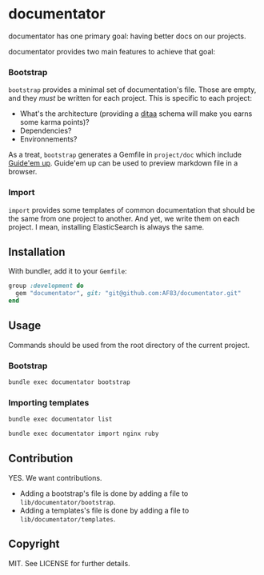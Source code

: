 # documentator

documentator has one primary goal: having better docs on our projects.

documentator provides two main features to achieve that goal:


### Bootstrap

`bootstrap` provides a minimal set of documentation's file.
Those are empty, and they *must* be written for each project. This is specific
to each project:

  * What's the architecture (providing a [ditaa](http://ditaa.sourceforge.net/)
  schema will make you earns some karma points)?
  * Dependencies?
  * Environnements?


As a treat, `bootstrap` generates a Gemfile in `project/doc` which include
[Guide'em up](https://github.com/nono/guide-em-up). Guide'em up can be used to
preview markdown file in a browser.

### Import

`import` provides some templates of common documentation that should be the same
from one project to another. And yet, we write them on each project. I mean,
installing ElasticSearch is always the same.

## Installation

With bundler, add it to your `Gemfile`:

``` ruby
group :development do
  gem "documentator", git: "git@github.com:AF83/documentator.git"
end
```

## Usage

Commands should be used from the root directory of the current project.

### Bootstrap

``` bash
bundle exec documentator bootstrap
```

### Importing templates

``` bash
bundle exec documentator list
```

``` bash
bundle exec documentator import nginx ruby
```

## Contribution

YES. We want contributions.

* Adding a bootstrap's file is done by adding a file to
`lib/documentator/bootstrap`.
* Adding a templates's file is done by adding a file to
`lib/documentator/templates`.


## Copyright

MIT. See LICENSE for further details.
